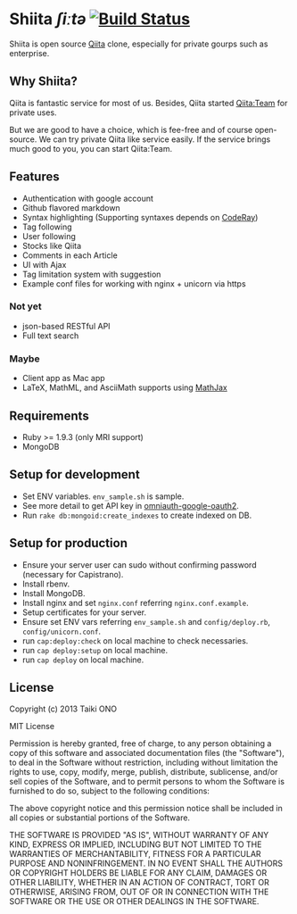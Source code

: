 # Shiita *ʃiːtə* [![Build Status](https://travis-ci.org/taiki45/shiita.png?branch=master)](https://travis-ci.org/taiki45/shiita)
Shiita is open source [Qiita](http://qiita.com/) clone, especially for private gourps such as enterprise.

## Why Shiita?
Qiita is fantastic service for most of us. Besides, Qiita started [Qiita:Team](https://teams.qiita.com/) for private uses.

But we are good to have a choice, which is fee-free and of course open-source.
We can try private Qiita like service easily. If the service brings much good to you, you can start Qiita:Team.

## Features
- Authentication with google account
- Github flavored markdown
- Syntax highlighting (Supporting syntaxes depends on [CodeRay](http://coderay.rubychan.de/))
- Tag following
- User following
- Stocks like Qiita
- Comments in each Article
- UI with Ajax
- Tag limitation system with suggestion
- Example conf files for working with nginx + unicorn via https

### Not yet
- json-based RESTful API
- Full text search

### Maybe
- Client app as Mac app
- LaTeX, MathML, and AsciiMath supports using [MathJax](https://github.com/mathjax/MathJax/)

## Requirements
- Ruby >= 1.9.3 (only MRI support)
- MongoDB

## Setup for development
* Set ENV variables. `env_sample.sh` is sample.
* See more detail to get API key in [omniauth-google-oauth2](https://github.com/zquestz/omniauth-google-oauth2).
* Run `rake db:mongoid:create_indexes` to create indexed on DB.

## Setup for production
* Ensure your server user can sudo without confirming password (necessary for Capistrano).
* Install rbenv.
* Install MongoDB.
* Install nginx and set `nginx.conf` referring `nginx.conf.example`.
* Setup certificates for your server.
* Ensure set ENV vars referring `env_sample.sh` and `config/deploy.rb`, `config/unicorn.conf`.
* run `cap:deploy:check` on local machine to check necessaries.
* run `cap deploy:setup` on local machine.
* run `cap deploy` on local machine.

## License
Copyright (c) 2013 Taiki ONO

MIT License

Permission is hereby granted, free of charge, to any person obtaining
a copy of this software and associated documentation files (the
"Software"), to deal in the Software without restriction, including
without limitation the rights to use, copy, modify, merge, publish,
distribute, sublicense, and/or sell copies of the Software, and to
permit persons to whom the Software is furnished to do so, subject to
the following conditions:

The above copyright notice and this permission notice shall be
included in all copies or substantial portions of the Software.

THE SOFTWARE IS PROVIDED "AS IS", WITHOUT WARRANTY OF ANY KIND,
EXPRESS OR IMPLIED, INCLUDING BUT NOT LIMITED TO THE WARRANTIES OF
MERCHANTABILITY, FITNESS FOR A PARTICULAR PURPOSE AND
NONINFRINGEMENT. IN NO EVENT SHALL THE AUTHORS OR COPYRIGHT HOLDERS BE
LIABLE FOR ANY CLAIM, DAMAGES OR OTHER LIABILITY, WHETHER IN AN ACTION
OF CONTRACT, TORT OR OTHERWISE, ARISING FROM, OUT OF OR IN CONNECTION
WITH THE SOFTWARE OR THE USE OR OTHER DEALINGS IN THE SOFTWARE.
